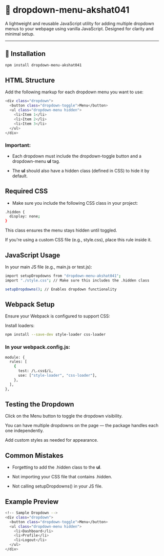 # 🔽 dropdown-menu-akshat041

A lightweight and reusable JavaScript utility for adding multiple dropdown menus to your webpage using vanilla JavaScript. Designed for clarity and minimal setup.

---

## 🚀 Installation

```bash
npm install dropdown-menu-akshat041
```

## HTML Structure

Add the following markup for each dropdown menu you want to use:

```bash
<div class="dropdown">
  <button class="dropdown-toggle">Menu</button>
  <ul class="dropdown-menu hidden">
    <li>Item 1</li>
    <li>Item 2</li>
    <li>Item 3</li>
  </ul>
</div>
```

### Important:

- Each dropdown must include the dropdown-toggle button and a dropdown-menu **ul** tag.

- The **ul** should also have a hidden class (defined in CSS) to hide it by default.

## Required CSS

- Make sure you include the following CSS class in your project:

```bash
.hidden {
  display: none;
}
```

This class ensures the menu stays hidden until toggled.

If you're using a custom CSS file (e.g., style.css), place this rule inside it.

## JavaScript Usage

In your main JS file (e.g., main.js or test.js):

```bash
import setupDropdowns from "dropdown-menu-akshat041";
import "./style.css"; // Make sure this includes the .hidden class

setupDropdowns(); // Enables dropdown functionality
```

## Webpack Setup

Ensure your Webpack is configured to support CSS:

Install loaders:

```bash
npm install --save-dev style-loader css-loader
```

### In your webpack.config.js:

```bash
module: {
  rules: [
    {
      test: /\.css$/i,
      use: ["style-loader", "css-loader"],
    },
  ],
},
```

## Testing the Dropdown

Click on the Menu button to toggle the dropdown visibility.

You can have multiple dropdowns on the page — the package handles each one independently.

Add custom styles as needed for appearance.

## Common Mistakes

- Forgetting to add the .hidden class to the **ul**.

- Not importing your CSS file that contains .hidden.

- Not calling setupDropdowns() in your JS file.

## Example Preview

```bash
<!-- Sample Dropdown -->
<div class="dropdown">
  <button class="dropdown-toggle">Menu</button>
  <ul class="dropdown-menu hidden">
    <li>Dashboard</li>
    <li>Profile</li>
    <li>Logout</li>
  </ul>
</div>
```
